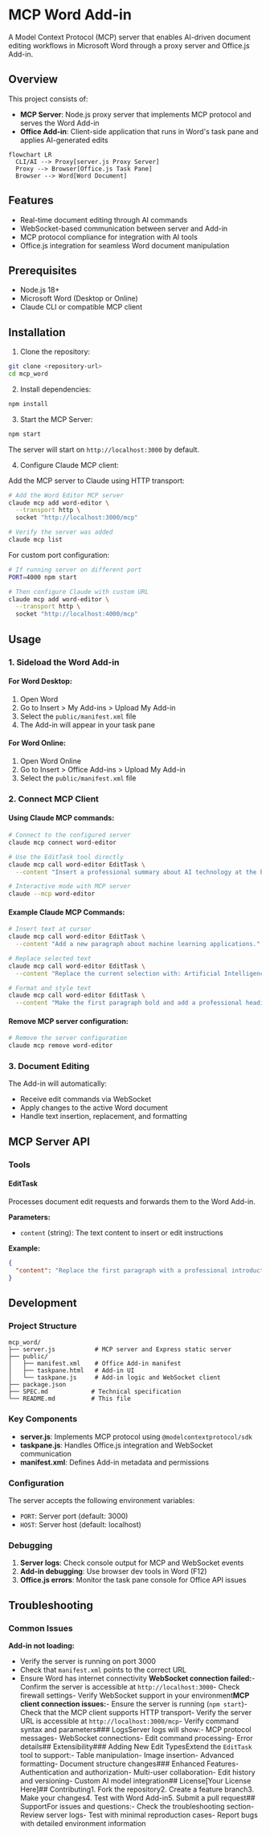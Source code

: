 # MCP Word Add-in

A Model Context Protocol (MCP) server that enables AI-driven document editing workflows in Microsoft Word through a proxy server and Office.js Add-in.

## Overview

This project consists of:
- **MCP Server**: Node.js proxy server that implements MCP protocol and serves the Word Add-in
- **Office Add-in**: Client-side application that runs in Word's task pane and applies AI-generated edits

```mermaid
flowchart LR
  CLI/AI --> Proxy[server.js Proxy Server]
  Proxy --> Browser[Office.js Task Pane]
  Browser --> Word[Word Document]
```

## Features

- Real-time document editing through AI commands
- WebSocket-based communication between server and Add-in
- MCP protocol compliance for integration with AI tools
- Office.js integration for seamless Word document manipulation

## Prerequisites

- Node.js 18+ 
- Microsoft Word (Desktop or Online)
- Claude CLI or compatible MCP client

## Installation

1. Clone the repository:
```bash
git clone <repository-url>
cd mcp_word
```

2. Install dependencies:
```bash
npm install
```

3. Start the MCP Server:
```bash
npm start
```

The server will start on `http://localhost:3000` by default.

4. Configure Claude MCP client:

Add the MCP server to Claude using HTTP transport:

```bash
# Add the Word Editor MCP server
claude mcp add word-editor \
  --transport http \
  socket "http://localhost:3000/mcp"

# Verify the server was added
claude mcp list
```

For custom port configuration:

```bash
# If running server on different port
PORT=4000 npm start

# Then configure Claude with custom URL
claude mcp add word-editor \
  --transport http \
  socket "http://localhost:4000/mcp"
```

## Usage

### 1. Sideload the Word Add-in

#### For Word Desktop:
1. Open Word
2. Go to Insert > My Add-ins > Upload My Add-in
3. Select the `public/manifest.xml` file
4. The Add-in will appear in your task pane

#### For Word Online:
1. Open Word Online
2. Go to Insert > Office Add-ins > Upload My Add-in
3. Select the `public/manifest.xml` file

### 2. Connect MCP Client

#### Using Claude MCP commands:

```bash
# Connect to the configured server
claude mcp connect word-editor

# Use the EditTask tool directly
claude mcp call word-editor EditTask \
  --content "Insert a professional summary about AI technology at the beginning of the document."

# Interactive mode with MCP server
claude --mcp word-editor
```

#### Example Claude MCP Commands:

```bash
# Insert text at cursor
claude mcp call word-editor EditTask \
  --content "Add a new paragraph about machine learning applications."

# Replace selected text  
claude mcp call word-editor EditTask \
  --content "Replace the current selection with: Artificial Intelligence is revolutionizing modern business processes."

# Format and style text
claude mcp call word-editor EditTask \
  --content "Make the first paragraph bold and add a professional heading: Executive Summary"
```

#### Remove MCP server configuration:

```bash
# Remove the server configuration
claude mcp remove word-editor
```

### 3. Document Editing

The Add-in will automatically:
- Receive edit commands via WebSocket
- Apply changes to the active Word document
- Handle text insertion, replacement, and formatting

## MCP Server API

### Tools

#### EditTask
Processes document edit requests and forwards them to the Word Add-in.

**Parameters:**
- `content` (string): The text content to insert or edit instructions

**Example:**
```json
{
  "content": "Replace the first paragraph with a professional introduction about machine learning."
}
```

## Development

### Project Structure

```
mcp_word/
├── server.js           # MCP server and Express static server
├── public/
│   ├── manifest.xml    # Office Add-in manifest
│   ├── taskpane.html   # Add-in UI
│   └── taskpane.js     # Add-in logic and WebSocket client
├── package.json
├── SPEC.md            # Technical specification
└── README.md          # This file
```

### Key Components

- **server.js**: Implements MCP protocol using `@modelcontextprotocol/sdk`
- **taskpane.js**: Handles Office.js integration and WebSocket communication
- **manifest.xml**: Defines Add-in metadata and permissions

### Configuration

The server accepts the following environment variables:

- `PORT`: Server port (default: 3000)
- `HOST`: Server host (default: localhost)

### Debugging

1. **Server logs**: Check console output for MCP and WebSocket events
2. **Add-in debugging**: Use browser dev tools in Word (F12)
3. **Office.js errors**: Monitor the task pane console for Office API issues

## Troubleshooting

### Common Issues

**Add-in not loading:**
- Verify the server is running on port 3000
- Check that `manifest.xml` points to the correct URL
- Ensure Word has internet connectivity
**WebSocket connection failed:**- Confirm the server is accessible at `http://localhost:3000`- Check firewall settings- Verify WebSocket support in your environment**MCP client connection issues:**- Ensure the server is running (`npm start`)- Check that the MCP client supports HTTP transport- Verify the server URL is accessible at `http://localhost:3000/mcp`- Verify command syntax and parameters### LogsServer logs will show:- MCP protocol messages- WebSocket connections- Edit command processing- Error details## Extensibility### Adding New Edit TypesExtend the `EditTask` tool to support:- Table manipulation- Image insertion- Advanced formatting- Document structure changes### Enhanced Features- Authentication and authorization- Multi-user collaboration- Edit history and versioning- Custom AI model integration## License[Your License Here]## Contributing1. Fork the repository2. Create a feature branch3. Make your changes4. Test with Word Add-in5. Submit a pull request## SupportFor issues and questions:- Check the troubleshooting section- Review server logs- Test with minimal reproduction cases- Report bugs with detailed environment information